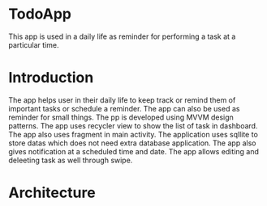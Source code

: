 # TodoApp

This app is used in a daily life as reminder for performing a task at a particular time.
 
# Introduction

The app helps user in their daily life to keep track or remind them of important tasks or schedule a reminder. The app can also be used as reminder for small things. The pp is developed using MVVM design patterns. The app uses recycler view to show the list of task in dashboard. The app also uses fragment in main activity. The application uses sqllite to store datas which does not need extra database application. The app also gives notification at a scheduled time and date. The app allows editing and deleeting task as well through swipe.


 
 # Architecture
 
 
